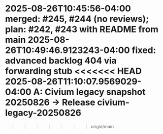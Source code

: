 2025-08-26T10:45:56-04:00  merged: #245, #244 (no reviews); plan: #242, #243 with README from main
2025-08-26T10:49:46.9123243-04:00  fixed: advanced backlog 404 via forwarding stub
<<<<<<< HEAD
2025-08-26T11:10:07.9569029-04:00  A: Civium legacy snapshot 20250826 → Release civium-legacy-20250826
=======
>>>>>>> origin/main

